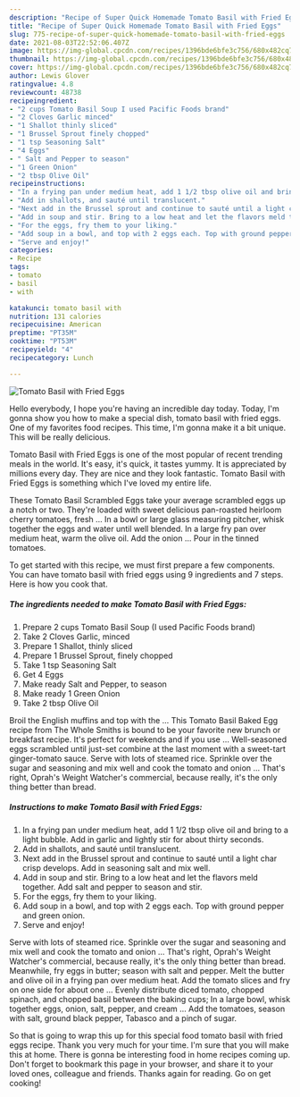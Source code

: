 ```yaml
---
description: "Recipe of Super Quick Homemade Tomato Basil with Fried Eggs"
title: "Recipe of Super Quick Homemade Tomato Basil with Fried Eggs"
slug: 775-recipe-of-super-quick-homemade-tomato-basil-with-fried-eggs
date: 2021-08-03T22:52:06.407Z
image: https://img-global.cpcdn.com/recipes/1396bde6bfe3c756/680x482cq70/tomato-basil-with-fried-eggs-recipe-main-photo.jpg
thumbnail: https://img-global.cpcdn.com/recipes/1396bde6bfe3c756/680x482cq70/tomato-basil-with-fried-eggs-recipe-main-photo.jpg
cover: https://img-global.cpcdn.com/recipes/1396bde6bfe3c756/680x482cq70/tomato-basil-with-fried-eggs-recipe-main-photo.jpg
author: Lewis Glover
ratingvalue: 4.8
reviewcount: 48738
recipeingredient:
- "2 cups Tomato Basil Soup I used Pacific Foods brand"
- "2 Cloves Garlic minced"
- "1 Shallot thinly sliced"
- "1 Brussel Sprout finely chopped"
- "1 tsp Seasoning Salt"
- "4 Eggs"
- " Salt and Pepper to season"
- "1 Green Onion"
- "2 tbsp Olive Oil"
recipeinstructions:
- "In a frying pan under medium heat, add 1 1/2 tbsp olive oil and bring to a light bubble. Add in garlic and lightly stir for about thirty seconds."
- "Add in shallots, and sauté until translucent."
- "Next add in the Brussel sprout and continue to sauté until a light char crisp develops. Add in seasoning salt and mix well."
- "Add in soup and stir. Bring to a low heat and let the flavors meld together. Add salt and pepper to season and stir."
- "For the eggs, fry them to your liking."
- "Add soup in a bowl, and top with 2 eggs each. Top with ground pepper and green onion."
- "Serve and enjoy!"
categories:
- Recipe
tags:
- tomato
- basil
- with

katakunci: tomato basil with 
nutrition: 131 calories
recipecuisine: American
preptime: "PT35M"
cooktime: "PT53M"
recipeyield: "4"
recipecategory: Lunch

---
```



![Tomato Basil with Fried Eggs](https://img-global.cpcdn.com/recipes/1396bde6bfe3c756/680x482cq70/tomato-basil-with-fried-eggs-recipe-main-photo.jpg)

Hello everybody, I hope you're having an incredible day today. Today, I'm gonna show you how to make a special dish, tomato basil with fried eggs. One of my favorites food recipes. This time, I'm gonna make it a bit unique. This will be really delicious.

Tomato Basil with Fried Eggs is one of the most popular of recent trending meals in the world. It's easy, it's quick, it tastes yummy. It is appreciated by millions every day. They are nice and they look fantastic. Tomato Basil with Fried Eggs is something which I've loved my entire life.

These Tomato Basil Scrambled Eggs take your average scrambled eggs up a notch or two. They&#39;re loaded with sweet delicious pan-roasted heirloom cherry tomatoes, fresh … In a bowl or large glass measuring pitcher, whisk together the eggs and water until well blended. In a large fry pan over medium heat, warm the olive oil. Add the onion … Pour in the tinned tomatoes.


To get started with this recipe, we must first prepare a few components. You can have tomato basil with fried eggs using 9 ingredients and 7 steps. Here is how you cook that.

<!--inarticleads1-->

##### The ingredients needed to make Tomato Basil with Fried Eggs:

1. Prepare 2 cups Tomato Basil Soup (I used Pacific Foods brand)
1. Take 2 Cloves Garlic, minced
1. Prepare 1 Shallot, thinly sliced
1. Prepare 1 Brussel Sprout, finely chopped
1. Take 1 tsp Seasoning Salt
1. Get 4 Eggs
1. Make ready  Salt and Pepper, to season
1. Make ready 1 Green Onion
1. Take 2 tbsp Olive Oil


Broil the English muffins and top with the … This Tomato Basil Baked Egg recipe from The Whole Smiths is bound to be your favorite new brunch or breakfast recipe. It&#39;s perfect for weekends and if you use … Well-seasoned eggs scrambled until just-set combine at the last moment with a sweet-tart ginger-tomato sauce. Serve with lots of steamed rice. Sprinkle over the sugar and seasoning and mix well and cook the tomato and onion … That&#39;s right, Oprah&#39;s Weight Watcher&#39;s commercial, because really, it&#39;s the only thing better than bread. 

<!--inarticleads2-->

##### Instructions to make Tomato Basil with Fried Eggs:

1. In a frying pan under medium heat, add 1 1/2 tbsp olive oil and bring to a light bubble. Add in garlic and lightly stir for about thirty seconds.
1. Add in shallots, and sauté until translucent.
1. Next add in the Brussel sprout and continue to sauté until a light char crisp develops. Add in seasoning salt and mix well.
1. Add in soup and stir. Bring to a low heat and let the flavors meld together. Add salt and pepper to season and stir.
1. For the eggs, fry them to your liking.
1. Add soup in a bowl, and top with 2 eggs each. Top with ground pepper and green onion.
1. Serve and enjoy!


Serve with lots of steamed rice. Sprinkle over the sugar and seasoning and mix well and cook the tomato and onion … That&#39;s right, Oprah&#39;s Weight Watcher&#39;s commercial, because really, it&#39;s the only thing better than bread. Meanwhile, fry eggs in butter; season with salt and pepper. Melt the butter and olive oil in a frying pan over medium heat. Add the tomato slices and fry on one side for about one … Evenly distribute diced tomato, chopped spinach, and chopped basil between the baking cups; In a large bowl, whisk together eggs, onion, salt, pepper, and cream … Add the tomatoes, season with salt, ground black pepper, Tabasco and a pinch of sugar. 

So that is going to wrap this up for this special food tomato basil with fried eggs recipe. Thank you very much for your time. I'm sure that you will make this at home. There is gonna be interesting food in home recipes coming up. Don't forget to bookmark this page in your browser, and share it to your loved ones, colleague and friends. Thanks again for reading. Go on get cooking!
